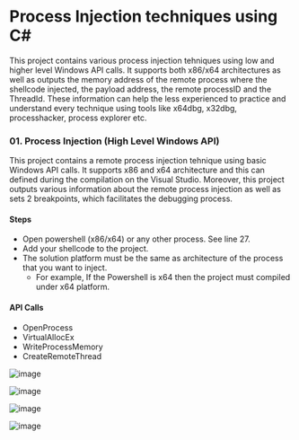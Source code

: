 # Process Injection techniques using C#

This project contains various process injection tehniques using low and higher level Windows API calls. It supports both x86/x64 architectures as well as outputs the memory address of the remote process where the shellcode injected, the payload address, the remote processID and the ThreadId. These information can help the less experienced to practice and understand every technique using tools like x64dbg, x32dbg, processhacker, process explorer etc.

### 01. Process Injection (High Level Windows API)

This project contains a remote process injection tehnique using basic Windows API calls. It supports x86 and x64 architecture and this can defined during the compilation on the Visual Studio. Moreover, this project outputs various information about the remote process injection as well as sets 2 breakpoints, which facilitates the debugging process.

#### Steps
- Open powershell (x86/x64) or any other process. See line 27.
- Add your shellcode to the project. 
- The solution platform must be the same as architecture of the process that you want to inject. 
    - For example, If the Powershell is x64 then the project must compiled under x64 platform.

#### API Calls
- OpenProcess
- VirtualAllocEx 
- WriteProcessMemory
- CreateRemoteThread

![image](https://user-images.githubusercontent.com/9944198/128016947-184fe2a9-f8c2-4886-b985-d4e28b4c79bf.png)

![image](https://user-images.githubusercontent.com/9944198/128017226-8dabc072-3b40-4e89-a5e2-ce79e834296a.png)

![image](https://user-images.githubusercontent.com/9944198/128017354-0cf154e0-3109-4db0-9169-521a7c70a7f6.png)

![image](https://user-images.githubusercontent.com/9944198/128017428-ebaa4208-a2df-42b6-b682-fb5d0e9f9867.png)
